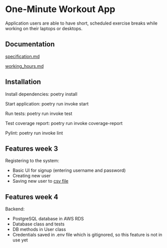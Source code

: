 # One-Minute Workout App

Application users are able to have short, scheduled exercise breaks while working on their laptops or desktops.

## Documentation

[specification.md](https://github.com/KooEeVee/ot_harjoitustyo/blob/main/one-minute-workout/documentation/specification.md)

[working_hours.md](https://github.com/KooEeVee/ot_harjoitustyo/blob/main/one-minute-workout/documentation/working_hours.md)

## Installation

Install dependencies: poetry install

Start application: poetry run invoke start

Run tests: poetry run invoke test

Test coverage report: poetry run invoke coverage-report

Pylint: poetry run invoke lint

## Features week 3

Registering to the system:

- Basic UI for signup (entering username and password)
- Creating new user
- Saving new user to [csv file](https://github.com/KooEeVee/ot_harjoitustyo/blob/main/one-minute-workout/src/users.csv)

## Features week 4

Backend:

- PostgreSQL database in AWS RDS
- Database class and tests
- DB methods in User class
- Credentials saved in .env file which is gitignored, so this feature is not in use yet

